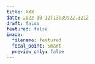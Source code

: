 ```yaml
---
title: XXX
date: 2022-10-12T13:39:22.321Z
draft: false
featured: false
image:
  filename: featured
  focal_point: Smart
  preview_only: false
---
```

